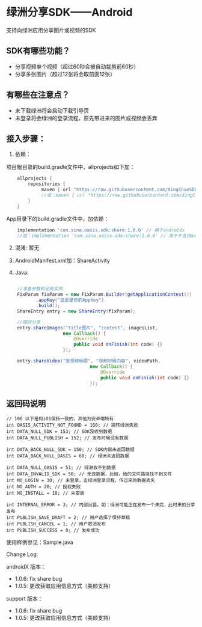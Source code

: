 # 绿洲分享SDK——Android

支持向绿洲应用分享图片或视频的SDK

## SDK有哪些功能？

- 分享视频单个视频（超过60秒会被自动裁剪前60秒）
- 分享多张图片（超过12张将会取前面12张）

## 有哪些在注意点？

- 未下载绿洲将会启动下载引导页
- 未登录将会绿洲的登录流程，原先带进来的图片或视频会丢弃


## 接入步骤：

1. 依赖：

项目根目录的build.gradle文件中，allprojects如下加：

```gradle
    allprojects {
        repositories {
             maven { url "https://raw.githubusercontent.com/XingChaoSDK/OasisSDK_Android/master" } // 用于androidx版本
             //或：maven { url "https://raw.githubusercontent.com/XingChaoSDK/OasisSDK_Android/support" }// 用于不支持androidx低版本
        }
    }
```


App目录下的build.gradle文件中，加依赖：

```gradle
    implementation 'com.sina.oasis.sdk:share:1.0.6' // 用于androidx
    //或：implementation 'com.sina.oasis.sdk:share:1.0.6' // 用于不支持androidx版本
```

2. 混淆: 暂无

3. AndroidManifest.xml加：ShareActivity

4. Java:

```Java

    //准备参数和全局实例
    FixParam fixParam = new FixParam.Builder(getApplicationContext())
           .appKey("这里是你的AppKey")
           .build();
    ShareEntry entry = new ShareEntry(fixParam);

    //随时分享
    entry.shareImages("title图片", "content", imagesList,
                     new Callback() {
                         @Override
                         public void onFinish(int code) {}
                     });

    entry.shareVideo("发视频标题", "视频时候内容", videoPath,
                               new Callback() {
                                   @Override
                                   public void onFinish(int code) {}
                               });

```

## 返回码说明

    // 100 以下是和iOS保持一致的，其他为安卓端特有
    int OASIS_ACTIVITY_NOT_FOUND = 160; // 跳转绿洲失败
    int DATA_NULL_SDK = 153; // SDK没收到数据
    int DATA_NULL_PUBLISH = 152; // 发布时候没有数据

    int DATA_BACK_NULL_SDK = 150; // SDK内部未返回数据
    int DATA_BACK_NULL_OASIS = 60; // 绿洲未返回数据

    int DATA_NULL_OASIS = 51; // 绿洲收不到数据
    int DATA_INVALID_SDK = 50; // 无效数据，比如，给的文件路径找不到文件
    int NO_LOGIN = 30; // 未登录，走绿洲登录流程，传过来的数据丢失
    int NO_AUTH = 20; // 授权失败
    int NO_INSTALL = 10; // 未安装

    int INTERNAL_ERROR = 3; // 内部出错，如：绿洲可能正在发布一个未完，此时来的分享发布
    int PUBLISH_SAVE_DRAFT = 2; // 用户选择了保持草稿
    int PUBLISH_CANCEL = 1; // 用户取消发布
    int PUBLISH_SUCCESS = 0; // 发布成功


使用样例参见：Sample.java

Change Log:

androidX 版本：
- 1.0.6: fix share bug
- 1.0.5: 更改获取应用信息方式（美颜支持）

support 版本：
- 1.0.6: fix share bug
- 1.0.5: 更改获取应用信息方式（美颜支持）